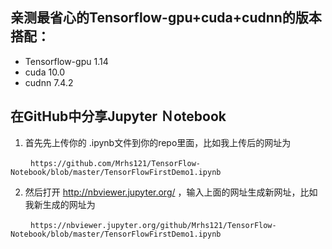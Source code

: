 ## 亲测最省心的Tensorflow-gpu+cuda+cudnn的版本搭配：  
* Tensorflow-gpu 1.14
* cuda 10.0
* cudnn 7.4.2

## 在GitHub中分享Jupyter Ｎotebook
 1. 首先先上传你的 .ipynb文件到你的repo里面，比如我上传后的网址为
 
   &emsp;&emsp; ```https://github.com/Mrhs121/TensorFlow-Notebook/blob/master/TensorFlowFirstDemo1.ipynb```
  
 2. 然后打开 http://nbviewer.jupyter.org/ ，输入上面的网址生成新网址，比如我新生成的网址为
 
   &emsp;&emsp; ```
                https://nbviewer.jupyter.org/github/Mrhs121/TensorFlow-Notebook/blob/master/TensorFlowFirstDemo1.ipynb
                ```


    
